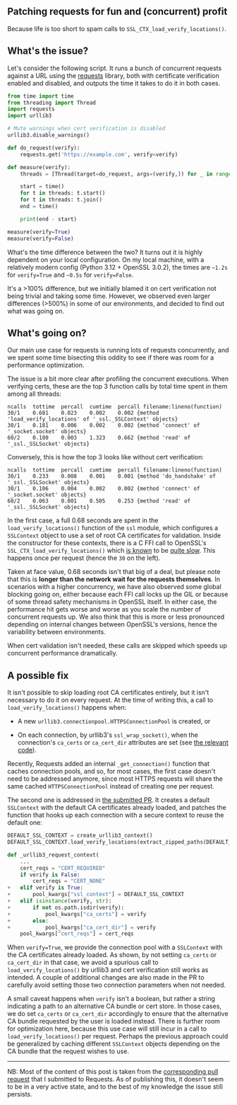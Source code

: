 Patching requests for fun and (concurrent) profit
---
Because life is too short to spam calls to `SSL_CTX_load_verify_locations()`.

## What's the issue?

Let's consider the following script. It runs a bunch of concurrent requests against a URL using the [requests](https://requests.readthedocs.io/en/latest/) library, both with certificate verification enabled and disabled, and outputs the time it takes to do it in both cases.

```py
from time import time
from threading import Thread
import requests
import urllib3

# Mute warnings when cert verification is disabled
urllib3.disable_warnings()

def do_request(verify):
    requests.get('https://example.com', verify=verify)

def measure(verify):
    threads = [Thread(target=do_request, args=(verify,)) for _ in range(30)]

    start = time()
    for t in threads: t.start()
    for t in threads: t.join()
    end = time()

    print(end - start)

measure(verify=True)
measure(verify=False)
```

What's the time difference between the two? It turns out it is highly dependent on your local configuration. On my local machine, with a relatively modern config (Python 3.12 + OpenSSL 3.0.2), the times are `~1.2s` for `verify=True` and `~0.5s` for `verify=False`.

It's a >100% difference, but we initially blamed it on cert verification not being trivial and taking some time. However, we observed even larger differences (>500%) in some of our  environments, and decided to find out what was going on.

## What's going on?

Our main use case for requests is running lots of requests concurrently, and we spent some time bisecting this oddity to see if there was room for a performance optimization.

The issue is a bit more clear after profiling the concurrent executions. When verifying certs, these are the top 3 function calls by total time spent in them among all threads:

```
ncalls  tottime  percall  cumtime  percall filename:lineno(function)
30/1    0.681    0.023    0.002    0.002 {method 'load_verify_locations' of '_ssl._SSLContext' objects}
30/1    0.181    0.006    0.002    0.002 {method 'connect' of '_socket.socket' objects}
60/2    0.180    0.003    1.323    0.662 {method 'read' of '_ssl._SSLSocket' objects}
```

Conversely, this is how the top 3 looks like without cert verification:

```
ncalls  tottime  percall  cumtime  percall filename:lineno(function)
30/1    0.233    0.008    0.001    0.001 {method 'do_handshake' of '_ssl._SSLSocket' objects}
30/1    0.106    0.004    0.002    0.002 {method 'connect' of '_socket.socket' objects}
60/2    0.063    0.001    0.505    0.253 {method 'read' of '_ssl._SSLSocket' objects}
```

In the first case, a full 0.68 seconds are spent in the `load_verify_locations()` function of the `ssl` module, which configures a `SSLContext` object to use a set of root CA certificates for validation. Inside the constructor for these contexts, there is a C FFI call to OpenSSL's `SSL_CTX_load_verify_locations()` which [is known](https://github.com/python/cpython/issues/95031) to be [quite slow](https://github.com/openssl/openssl/issues/16871). This happens once per request (hence the `30` on the left).

Taken at face value, 0.68 seconds isn't that big of a deal, but please note that this is **longer than the network wait for the requests themselves**. In scenarios with a higher concurrency, we have also observed some global blocking going on, either because each FFI call locks up the GIL or because of some thread safety mechanisms in OpenSSL itself. In either case, the performance hit gets worse and worse as you scale the number of concurrent requests up. We also think that this is more or less pronounced depending on internal changes between OpenSSL's versions, hence the variability between environments.

When cert validation isn't needed, these calls are skipped which speeds up concurrent performance dramatically.

## A possible fix

It isn't possible to skip loading root CA certificates entirely, but it isn't necessary to do it on every request. At the time of writing this, a call to `load_verify_locations()` happens when:

- A new `urllib3.connectionpool.HTTPSConnectionPool` is created, or

- On each connection, by urllib3's `ssl_wrap_socket()`, when the connection's `ca_certs` or `ca_cert_dir` attributes are set (see [the relevant code](https://github.com/urllib3/urllib3/blob/9929d3c4e03b71ba485148a8390cd9411981f40f/src/urllib3/util/ssl_.py#L438)).

Recently, Requests added an internal `_get_connection()` function that caches connection pools, and so, for most cases, the first case doesn't need to be addressed anymore, since most HTTPS requests will share the same cached `HTTPSConnectionPool` instead of creating one per request.

The second one is addressed in [the submitted PR](https://github.com/psf/requests/pull/6667). It creates a default `SSLContext` with the default CA certificates already loaded, and patches the function that hooks up each connection with a secure context to reuse the default one:

```py
DEFAULT_SSL_CONTEXT = create_urllib3_context()
DEFAULT_SSL_CONTEXT.load_verify_locations(extract_zipped_paths(DEFAULT_CA_BUNDLE_PATH))

def _urllib3_request_context(
    ...
    cert_reqs = "CERT_REQUIRED"
    if verify is False:
        cert_reqs = "CERT_NONE"
+   elif verify is True:
+       pool_kwargs["ssl_context"] = DEFAULT_SSL_CONTEXT
+   elif isinstance(verify, str):
+       if not os.path.isdir(verify):
+           pool_kwargs["ca_certs"] = verify
+       else:
+           pool_kwargs["ca_cert_dir"] = verify
    pool_kwargs["cert_reqs"] = cert_reqs
```

When `verify=True`, we provide the connection pool with a `SSLContext` with the CA certificates already loaded. As shown, by not setting `ca_certs` or `ca_cert_dir` in that case, we avoid a spurious call to `load_verify_locations()` by urllib3 and cert verification still works as intended. A couple of additional changes are also made in the PR to carefully avoid setting those two connection parameters when not needed.

A small caveat happens when `verify` isn't a boolean, but rather a string indicating a path to an alternative CA bundle or cert store. In those cases, we do set `ca_certs` or `ca_cert_dir` accordingly to ensure that the alternative CA bundle requested by the user is loaded instead. There is further room for optimization here, because this use case will still incur in a call to `load_verify_locations()` per request. Perhaps the previous approach could be generalized by caching different `SSLContext` objects depending on the CA bundle that the request wishes to use.

---

NB: Most of the content of this post is taken from the [corresponding pull request](https://github.com/psf/requests/pull/6667) that I submitted to Requests. As of publishing this, it doesn't seem to be in a very active state, and to the best of my knowledge the issue still persists.